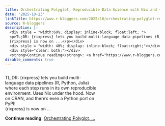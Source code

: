 ```yaml
---
title: Orchestrating Polyglot, Reproducible Data Science with Nix and {rixpress}
date: '2025-10-23'
linkTitle: https://www.r-bloggers.com/2025/10/orchestrating-polyglot-reproducible-data-science-with-nix-and-rixpress/
source: R-bloggers
description: |-
  <div style = "width:60%; display: inline-block; float:left; ">
  <p>TL;DR: {rixpress} lets you build multi-language data pipelines (R, Python, Julia) where each step runs in its own reproducible environment. Uses Nix under the hood. Now on CRAN, and there’s even a Python port on PyPI!<br />
  {rixpress} is now on ...</p></div>
  <div style = "width: 40%; display: inline-block; float:right;"></div>
  <div style="clear: both;"></div>
  <strong>Continue reading</strong>: <a href="https://www.r-bloggers.com/2025/10/orchestrating-polyglot-reproducible-data-science-with-nix-and-rixpress/">Orchestrating Polyglot,  ...
disable_comments: true
---
```

<div style = "width:60%; display: inline-block; float:left; ">
<p>TL;DR: {rixpress} lets you build multi-language data pipelines (R, Python, Julia) where each step runs in its own reproducible environment. Uses Nix under the hood. Now on CRAN, and there’s even a Python port on PyPI!<br />
{rixpress} is now on ...</p></div>
<div style = "width: 40%; display: inline-block; float:right;"></div>
<div style="clear: both;"></div>
<strong>Continue reading</strong>: <a href="https://www.r-bloggers.com/2025/10/orchestrating-polyglot-reproducible-data-science-with-nix-and-rixpress/">Orchestrating Polyglot,  ...